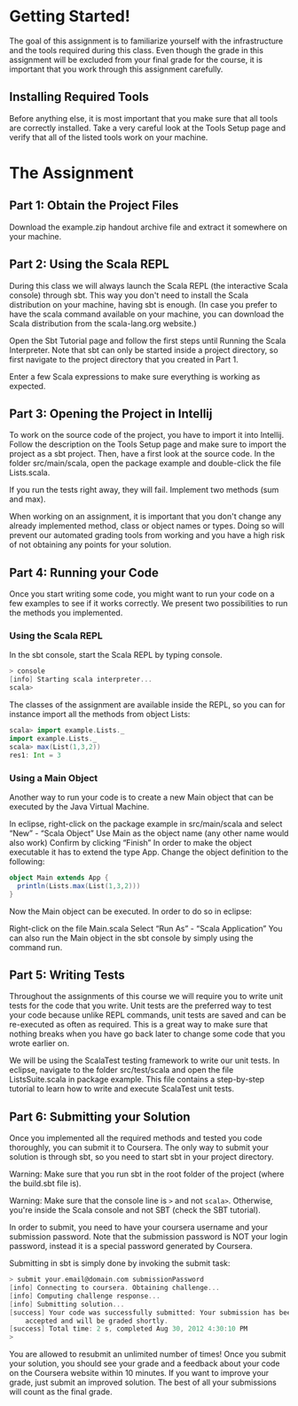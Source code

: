 # Getting Started!

The goal of this assignment is to familiarize yourself with the infrastructure and the tools required during this class. Even though the grade in this assignment will be excluded from your final grade for the course, it is important that you work through this assignment carefully.

## Installing Required Tools

Before anything else, it is most important that you make sure that all tools are correctly installed. Take a very careful look at the Tools Setup page and verify that all of the listed tools work on your machine.

# The Assignment

## Part 1: Obtain the Project Files

Download the example.zip handout archive file and extract it somewhere on your machine.

## Part 2: Using the Scala REPL

During this class we will always launch the Scala REPL (the interactive Scala console) through sbt. This way you don't need to install the Scala distribution on your machine, having sbt is enough. (In case you prefer to have the scala command available on your machine, you can download the Scala distribution from the scala-lang.org website.)

Open the Sbt Tutorial page and follow the first steps until Running the Scala Interpreter. Note that sbt can only be started inside a project directory, so first navigate to the project directory that you created in Part 1.

Enter a few Scala expressions to make sure everything is working as expected.

## Part 3: Opening the Project in Intellij

To work on the source code of the project, you have to import it into Intellij. Follow the description on the Tools Setup page and make sure to import the project as a sbt project. Then, have a first look at the source code. In the folder src/main/scala, open the package example and double-click the file Lists.scala.

If you run the tests right away, they will fail. Implement two methods (sum and max).

When working on an assignment, it is important that you don't change any already implemented method, class or object names or types. Doing so will prevent our automated grading tools from working and you have a high risk of not obtaining any points for your solution.

## Part 4: Running your Code

Once you start writing some code, you might want to run your code on a few examples to see if it works correctly. We present two possibilities to run the methods you implemented.

### Using the Scala REPL

In the sbt console, start the Scala REPL by typing console.

```sbt
> console
[info] Starting scala interpreter...
scala>
```

The classes of the assignment are available inside the REPL, so you can for instance import all the methods from object Lists:

```sbt
scala> import example.Lists._
import example.Lists._
scala> max(List(1,3,2))
res1: Int = 3
```

### Using a Main Object

Another way to run your code is to create a new Main object that can be executed by the Java Virtual Machine.

In eclipse, right-click on the package example in src/main/scala and select “New” - “Scala Object”
Use Main as the object name (any other name would also work)
Confirm by clicking “Finish”
In order to make the object executable it has to extend the type App. Change the object definition to the following:

```scala
object Main extends App {
  println(Lists.max(List(1,3,2)))
}
```

Now the Main object can be executed. In order to do so in eclipse:

Right-click on the file Main.scala
Select “Run As” - “Scala Application”
You can also run the Main object in the sbt console by simply using the command run.

## Part 5: Writing Tests

Throughout the assignments of this course we will require you to write unit tests for the code that you write. Unit tests are the preferred way to test your code because unlike REPL commands, unit tests are saved and can be re-executed as often as required. This is a great way to make sure that nothing breaks when you have go back later to change some code that you wrote earlier on.

We will be using the ScalaTest testing framework to write our unit tests. In eclipse, navigate to the folder src/test/scala and open the file ListsSuite.scala in package example. This file contains a step-by-step tutorial to learn how to write and execute ScalaTest unit tests.

## Part 6: Submitting your Solution

Once you implemented all the required methods and tested you code thoroughly, you can submit it to Coursera. The only way to submit your solution is through sbt, so you need to start sbt in your project directory.

Warning: Make sure that you run sbt in the root folder of the project (where the build.sbt file is).

Warning: Make sure that the console line is `>` and not `scala>`. Otherwise, you're inside the Scala console and not SBT (check the SBT tutorial).

In order to submit, you need to have your coursera username and your submission password. Note that the submission password is NOT your login password, instead it is a special password generated by Coursera.

Submitting in sbt is simply done by invoking the submit task:

```sbt
> submit your.email@domain.com submissionPassword
[info] Connecting to coursera. Obtaining challenge...
[info] Computing challenge response...
[info] Submitting solution...
[success] Your code was successfully submitted: Your submission has been
    accepted and will be graded shortly.
[success] Total time: 2 s, completed Aug 30, 2012 4:30:10 PM
>
```

You are allowed to resubmit an unlimited number of times! Once you submit your solution, you should see your grade and a feedback about your code on the Coursera website within 10 minutes. If you want to improve your grade, just submit an improved solution. The best of all your submissions will count as the final grade.